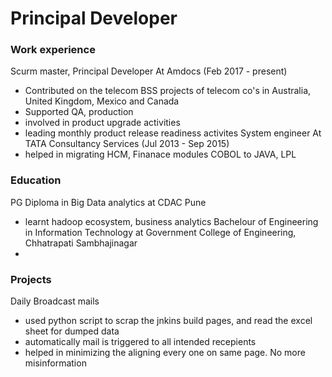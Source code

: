 # Principal Developer

### Work experience
Scurm master, Principal Developer At Amdocs (Feb 2017 - present)
- Contributed on the telecom BSS projects of telecom co's in Australia, United Kingdom, Mexico and Canada
- Supported QA, production
- involved in product upgrade activities
- leading monthly product release readiness activites
System engineer At TATA Consultancy Services (Jul 2013 - Sep 2015)
- helped in migrating HCM, Finanace modules COBOL to JAVA, LPL 
### Education
PG Diploma in Big Data analytics
at CDAC Pune
- learnt hadoop ecosystem, business analytics
Bachelour of Engineering in Information Technology
at Government College of Engineering, Chhatrapati Sambhajinagar
- 
### Projects
Daily Broadcast mails
- used python script to scrap the jnkins build pages, and read the excel sheet for dumped data
- automatically mail is triggered to all intended recepients
- helped in minimizing the aligning every one on same page. No more misinformation
